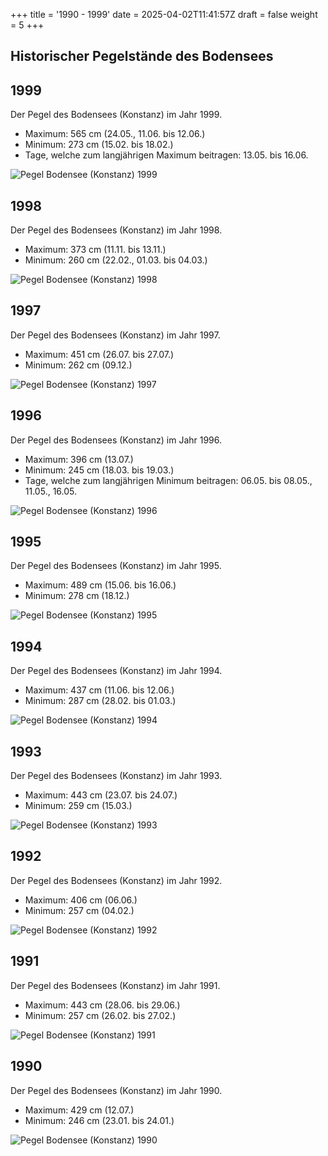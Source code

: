+++
title = '1990 - 1999'
date = 2025-04-02T11:41:57Z
draft = false
weight = 5
+++

## Historischer Pegelstände des Bodensees

## 1999

Der Pegel des Bodensees (Konstanz) im Jahr 1999.

- Maximum: 565 cm (24.05., 11.06. bis 12.06.)
- Minimum: 273 cm (15.02. bis 18.02.)
- Tage, welche zum langjährigen Maximum beitragen: 13.05. bis 16.06.

![Pegel Bodensee (Konstanz) 1999](/images/DE/graphs_historic/longterm_DE_1999.png)

## 1998

Der Pegel des Bodensees (Konstanz) im Jahr 1998.

- Maximum: 373 cm (11.11. bis 13.11.)
- Minimum: 260 cm (22.02., 01.03. bis 04.03.)

![Pegel Bodensee (Konstanz) 1998](/images/DE/graphs_historic/longterm_DE_1998.png)

## 1997

Der Pegel des Bodensees (Konstanz) im Jahr 1997.

- Maximum: 451 cm (26.07. bis 27.07.)
- Minimum: 262 cm (09.12.)

![Pegel Bodensee (Konstanz) 1997](/images/DE/graphs_historic/longterm_DE_1997.png)

## 1996

Der Pegel des Bodensees (Konstanz) im Jahr 1996.

- Maximum: 396 cm (13.07.)
- Minimum: 245 cm (18.03. bis 19.03.)
- Tage, welche zum langjährigen Minimum beitragen: 06.05. bis 08.05., 11.05., 16.05.

![Pegel Bodensee (Konstanz) 1996](/images/DE/graphs_historic/longterm_DE_1996.png)

## 1995

Der Pegel des Bodensees (Konstanz) im Jahr 1995.

- Maximum: 489 cm (15.06. bis 16.06.)
- Minimum: 278 cm (18.12.)

![Pegel Bodensee (Konstanz) 1995](/images/DE/graphs_historic/longterm_DE_1995.png)

## 1994

Der Pegel des Bodensees (Konstanz) im Jahr 1994.

- Maximum: 437 cm (11.06. bis 12.06.)
- Minimum: 287 cm (28.02. bis 01.03.)

![Pegel Bodensee (Konstanz) 1994](/images/DE/graphs_historic/longterm_DE_1994.png)

## 1993

Der Pegel des Bodensees (Konstanz) im Jahr 1993.

- Maximum: 443 cm (23.07. bis 24.07.)
- Minimum: 259 cm (15.03.)

![Pegel Bodensee (Konstanz) 1993](/images/DE/graphs_historic/longterm_DE_1993.png)

## 1992

Der Pegel des Bodensees (Konstanz) im Jahr 1992.

- Maximum: 406 cm (06.06.)
- Minimum: 257 cm (04.02.)

![Pegel Bodensee (Konstanz) 1992](/images/DE/graphs_historic/longterm_DE_1992.png)

## 1991

Der Pegel des Bodensees (Konstanz) im Jahr 1991.

- Maximum: 443 cm (28.06. bis 29.06.)
- Minimum: 257 cm (26.02. bis 27.02.)

![Pegel Bodensee (Konstanz) 1991](/images/DE/graphs_historic/longterm_DE_1991.png)

## 1990

Der Pegel des Bodensees (Konstanz) im Jahr 1990.

- Maximum: 429 cm (12.07.)
- Minimum: 246 cm (23.01. bis 24.01.)

![Pegel Bodensee (Konstanz) 1990](/images/DE/graphs_historic/longterm_DE_1990.png)

